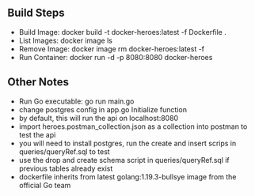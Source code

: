 ## Build Steps

- Build Image: docker build -t docker-heroes:latest -f Dockerfile .
- List Images: docker image ls
- Remove Image: docker image rm docker-heroes:latest -f
- Run Container: docker run -d -p 8080:8080 docker-heroes

## Other Notes

- Run Go executable: go run main.go
- change postgres config in app.go Initialize function
- by default, this will run the api on localhost:8080
- import heroes.postman_collection.json as a collection into postman to test the api
- you will need to install postgres, run the create and insert scrips in queries/queryRef.sql to test
- use the drop and create schema script in queries/queryRef.sql if previous tables already exist
- dockerfile inherits from latest golang:1.19.3-bullsye image from the official Go team
